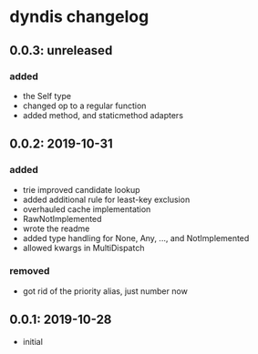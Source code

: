 # dyndis changelog

## 0.0.3: unreleased
### added
* the Self type
* changed op to a regular function
* added method, and staticmethod adapters

## 0.0.2: 2019-10-31
### added
* trie improved candidate lookup
* added additional rule for least-key exclusion
* overhauled cache implementation
* RawNotImplemented
* wrote the readme
* added type handling for None, Any, ..., and NotImplemented
* allowed kwargs in MultiDispatch
### removed
* got rid of the priority alias, just number now

## 0.0.1: 2019-10-28
* initial
